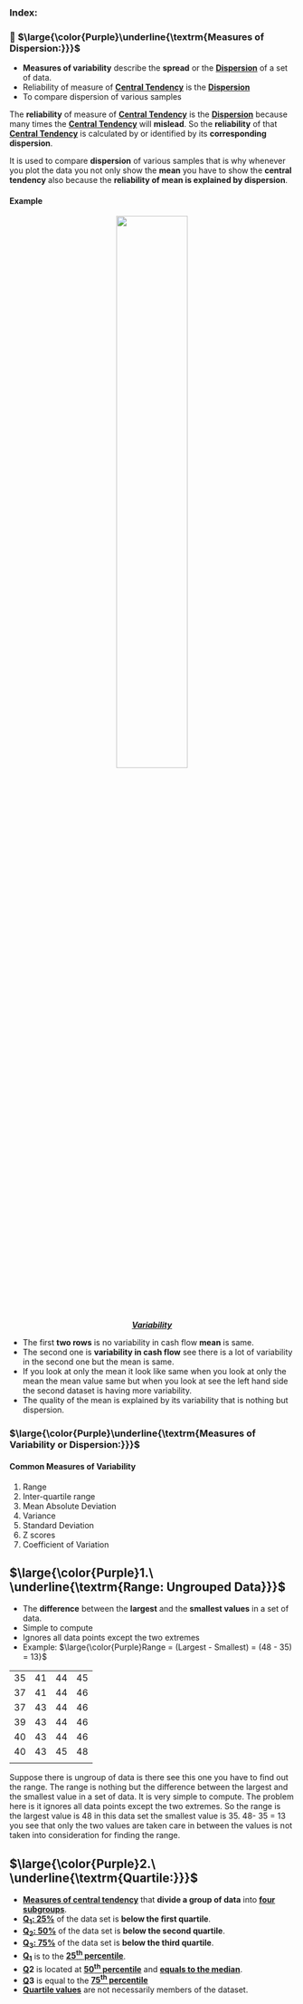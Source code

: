 ### Index:
### 🔲 $\large{\color{Purple}\underline{\textrm{Measures of Dispersion:}}}$
* **Measures of variability** describe the **spread** or the <ins><b>Dispersion</ins></b> of a set of data.
* Reliability of measure of <ins><b>Central Tendency</b></ins> is the <ins><b>Dispersion</ins></b>
* To compare dispersion of various samples

The **reliability** of measure of <ins><b>Central Tendency</b></ins> is the <ins><b>Dispersion</ins></b> because many times the <ins><b>Central Tendency</b></ins> will **mislead**. So the **reliability** of that <ins><b>Central Tendency</b></ins> is calculated by or identified by its **corresponding dispersion**.

It is used to compare **dispersion** of various samples that is why whenever you plot the data you not only show the **mean** you have to show the **central tendency** also because the **reliability of mean is explained by dispersion**.

#### Example
<p align="center">
 <img src="https://github.com/iAmKankan/Data-Analytics-with-Python/assets/12748752/8b871807-6584-4d67-a656-986ae20d5488" width=50%/>
  <br>
  <ins><b><i> Variability </i></b></ins> 
</p>

* The first **two rows** is no variability in cash flow **mean** is same.
* The second one is **variability in cash flow** see there is a lot of variability in the second one but the mean is same.
*  If you look at only the mean it look like same when you look at only the mean the mean value same but when you look at see the left hand side the second dataset is having more variability.
*  The quality of the mean is explained by its variability that is nothing but dispersion.

### $\large{\color{Purple}\underline{\textrm{Measures of Variability or Dispersion:}}}$

#### Common Measures of Variability
1. Range
2. Inter-quartile range
3. Mean Absolute Deviation
4. Variance
5. Standard Deviation
6. Z scores
7. Coefficient of Variation

## $\large{\color{Purple}1.\ \underline{\textrm{Range: Ungrouped Data}}}$  
* The **difference** between the **largest** and the **smallest values** in a set of data.
* Simple to compute
* Ignores all data points except the two extremes
* Example:  $\large{\color{Purple}Range = (Largest - Smallest) = (48 - 35) = 13}$

<div align="center">
 <b> 
   
| | | | |
|:---:|:---:|:---:|:---:|
|35   |41  | 44 |45|
| 37|41|44|46|
|37|43|44|46|
|39|43|44|46|
|40|43|44|46|
|40|43|45|48|
| | | | |

 </b>
</div>

Suppose there is ungroup of data is there see this one you have to find out the range. The range is nothing but the difference between the largest and the smallest value in a set of data. It is very simple to compute. The problem here is it ignores all data points except the two extremes. So the range is the largest value is 48 in this data set the smallest value is 35. 48- 35 = 13 you see that only the two values are taken care in between the values is not taken into consideration for finding the range.

## $\large{\color{Purple}2.\ \underline{\textrm{Quartile:}}}$  
* <ins><b>Measures of central tendency</ins></b> that **divide a group of data** into <ins><b>four subgroups</ins></b>.
* <ins><b>Q<sub>1</sub>: 25%</ins></b> of the data set is **below the first quartile**.
* <ins><b>Q<sub>2</sub>: 50%</ins></b> of the data set is **below the second quartile**.
* <ins><b>Q<sub>3</sub>: 75%</ins></b> of the data set is **below the third quartile**.
* <ins><b>Q<sub>1</sub></ins></b> is to the <ins><b>25<sup>th</sup> percentile</ins></b>.
* <ins><b>Q</ins>2</b> is located at <ins><b>50<sup>th</sup> percentile</ins></b> and <ins><b>equals to the median</ins></b>.
* <ins><b>Q</ins>3</b> is equal to the <ins><b>75<sup>th</sup> percentile</ins></b>
* <ins><b>Quartile values</ins></b> are not necessarily members of the dataset.

